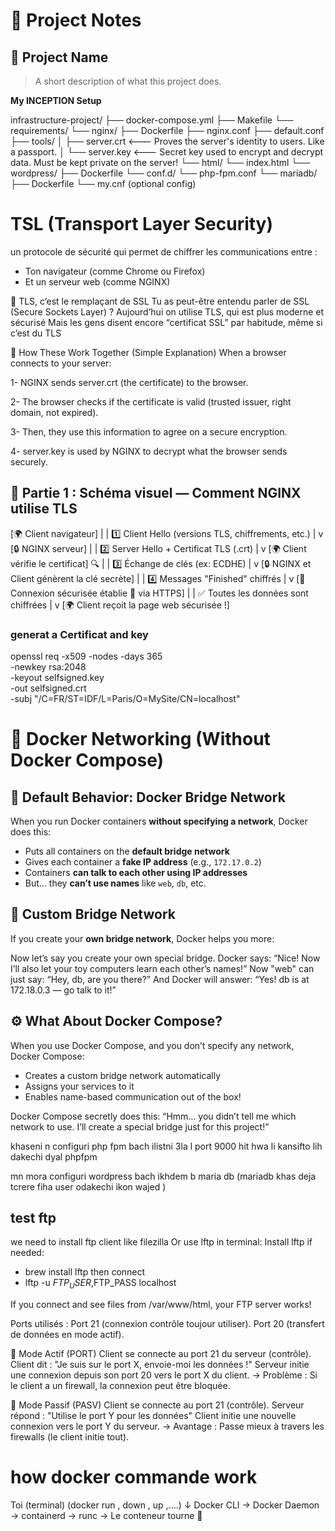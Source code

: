 # 📘 Project Notes

## 🧩 Project Name
> A short description of what this project does.

**My INCEPTION Setup**

infrastructure-project/
├── docker-compose.yml
├── Makefile
└── requirements/
    └── nginx/
        ├── Dockerfile
        ├── nginx.conf
        ├── default.conf
        ├── tools/
        │   ├── server.crt <--- Proves the server's identity to users. Like a passport.
        │   └── server.key <--- Secret key used to encrypt and decrypt data. Must be kept private on the server!
        └── html/
            └── index.html
	└── wordpress/
        ├── Dockerfile
        └── conf.d/
            └── php-fpm.conf
	└── mariadb/
        ├── Dockerfile
        └── my.cnf   (optional config)


# TSL (Transport Layer Security)

un protocole de sécurité qui permet de chiffrer les communications entre :

* Ton navigateur (comme Chrome ou Firefox)
* Et un serveur web (comme NGINX)

🔑 TLS, c’est le remplaçant de SSL
Tu as peut-être entendu parler de SSL (Secure Sockets Layer) ?
Aujourd’hui on utilise TLS, qui est plus moderne et sécurisé Mais les gens disent encore “certificat SSL” par habitude, même si c’est du TLS 

🔄 How These Work Together (Simple Explanation)
When a browser connects to your server:

1- NGINX sends server.crt (the certificate) to the browser.

2- The browser checks if the certificate is valid (trusted issuer, right domain, not expired).

3- Then, they use this information to agree on a secure encryption.

4- server.key is used by NGINX to decrypt what the browser sends securely.

## 🧭 Partie 1 : Schéma visuel — Comment NGINX utilise TLS

[🌍 Client navigateur]
     |
     | 1️⃣ Client Hello (versions TLS, chiffrements, etc.)
     |
     v
[🔒 NGINX serveur]
     |
     | 2️⃣ Server Hello + Certificat TLS (.crt)
     |
     v
[🌍 Client vérifie le certificat] 🔍
     |
     | 3️⃣ Échange de clés (ex: ECDHE)
     |
     v
[🔒 NGINX et Client génèrent la clé secrète]
     |
     | 4️⃣ Messages "Finished" chiffrés
     |
     v
[🔐 Connexion sécurisée établie 🔁 via HTTPS]
     |
     | ✅ Toutes les données sont chiffrées
     |
     v
[🌍 Client reçoit la page web sécurisée !]

### generat a Certificat and key

openssl req -x509 -nodes -days 365 \
  -newkey rsa:2048 \
  -keyout selfsigned.key \
  -out selfsigned.crt \
  -subj "/C=FR/ST=IDF/L=Paris/O=MySite/CN=localhost"


# 🛜 Docker Networking (Without Docker Compose)

## 🧩 Default Behavior: Docker Bridge Network

When you run Docker containers **without specifying a network**, Docker does this:

- Puts all containers on the **default bridge network**
- Gives each container a **fake IP address** (e.g., `172.17.0.2`)
- Containers **can talk to each other using IP addresses**
- But... they **can’t use names** like `web`, `db`, etc.


## 🧠 Custom Bridge Network

If you create your **own bridge network**, Docker helps you more:

Now let’s say you create your own special bridge.
Docker says:
“Nice! Now I’ll also let your toy computers learn each other’s names!”
Now "web" can just say:
“Hey, db, are you there?”
And Docker will answer:
“Yes! db is at 172.18.0.3 — go talk to it!”


## ⚙️ What About Docker Compose?

When you use Docker Compose, and you don’t specify any network, Docker Compose:
 - Creates a custom bridge network automatically
 - Assigns your services to it
 - Enables name-based communication out of the box!

Docker Compose secretly does this:
“Hmm... you didn’t tell me which network to use. I’ll create a special bridge just for this project!”


khaseni n configuri php fpm bach ilistni 3la l port 9000 hit hwa li kansifto lih dakechi dyal phpfpm 



mn mora configuri wordpress bach ikhdem b maria db (mariadb khas deja tcrere fiha user odakechi ikon wajed )


## test ftp 

we need to install ftp client like filezilla 
Or use lftp in terminal: Install lftp if needed:
 - brew install lftp
then  connect
 - lftp -u $FTP_USER,$FTP_PASS localhost

If you connect and see files from /var/www/html, your FTP server works!

Ports utilisés :
Port 21 (connexion contrôle toujour utiliser).
Port 20 (transfert de données en mode actif).

🔹 Mode Actif (PORT)
Client se connecte au port 21 du serveur (contrôle).
Client dit : "Je suis sur le port X, envoie-moi les données !"
Serveur initie une connexion depuis son port 20 vers le port X du client.
→ Problème : Si le client a un firewall, la connexion peut être bloquée.

🔹 Mode Passif (PASV)
Client se connecte au port 21 (contrôle).
Serveur répond : "Utilise le port Y pour les données"
Client initie une nouvelle connexion vers le port Y du serveur.
→ Avantage : Passe mieux à travers les firewalls (le client initie tout).


# how docker commande work 
Toi (terminal) (docker run , down , up ,....)
    ↓
Docker CLI → Docker Daemon → containerd → runc → Le conteneur tourne 🎉




